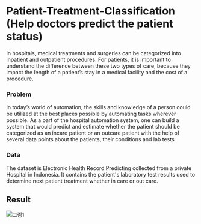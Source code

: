 # Patient-Treatment-Classification (Help doctors predict the patient status)
In hospitals, medical treatments and surgeries can be categorized into inpatient and outpatient procedures. For patients, it is important to understand the difference between these two types of care, because they impact the length of a patient’s stay in a medical facility and the cost of a procedure.

### Problem
In today’s world of automation, the skills and knowledge of a person could be utilized at the best places possible by automating tasks wherever possible. As a part of the hospital automation system, one can build a system that would predict and estimate whether the patient should be categorized as an incare patient or an outcare patient with the help of several data points about the patients, their conditions and lab tests.

### Data
The dataset is Electronic Health Record Predicting collected from a private Hospital in Indonesia. It contains the patient's laboratory test results used to determine next patient treatment whether in care or out care.

## Result
![그림1](https://github.com/hoon0303/Patient-Treatment-Classification/assets/53135286/860e71f8-52e8-478f-93e2-cc93d80377d8)
